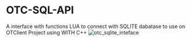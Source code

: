 # OTC-SQL-API
A interface with functions LUA to connect with SQLITE dabatase to use on OTClient Project using WITH C++
![otc_sqlite_inteface](https://user-images.githubusercontent.com/25311644/68532600-1aa21500-02fe-11ea-807f-e6ed28db854a.png)
